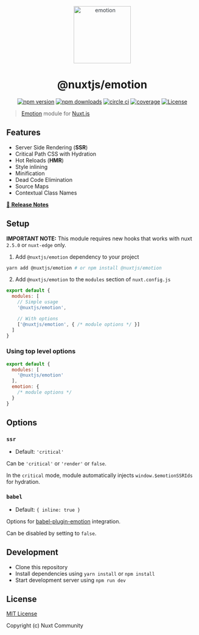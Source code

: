 <p align="center" style="color: #343a40">
  <img src="https://cdn.rawgit.com/tkh44/emotion/master/emotion.png" alt="emotion" height="150" width="150">
  <h1 align="center">@nuxtjs/emotion</h1>
</p>
<p align="center">
  <a href="https://npmjs.com/package/@nuxtjs/emotion"><img src="https://img.shields.io/npm/v/@nuxtjs/emotion/latest.svg?style=flat-square" alt="npm version"></a>
  <a href="https://npmjs.com/package/@nuxtjs/emotion"><img src="https://img.shields.io/npm/dt/@nuxtjs/emotion.svg?style=flat-square" alt="npm downloads"></a>
  <a href="https://github.com/nuxt-community/emotion-module/actions?query=workflow%3Aci"><img src="https://github.com/nuxt-community/emotion-module/workflows/ci/badge.svg" alt="circle ci"></a>
  <a href="https://codecov.io/gh/nuxt-community/emotion-module"><img src="https://img.shields.io/codecov/c/github/nuxt-community/emotion-module.svg?style=flat-square" alt="coverage"></a>
  <a href="https://npmjs.com/package/@nuxtjs/emotion"><img src="https://img.shields.io/npm/l/@nuxtjs/emotion.svg?style=flat-square" alt="License"></a>
</p>

> [Emotion](https://emotion.sh) module for [Nuxt.js](https://nuxtjs.org)

## Features

- Server Side Rendering (**SSR**)
- Critical Path CSS with Hydration
- Hot Reloads (**HMR**)
- Style inlining
- Minification
- Dead Code Elimination
- Source Maps
- Contextual Class Names

[📖 **Release Notes**](./CHANGELOG.md)

## Setup

**IMPORTANT NOTE:** This module requires new hooks that works with nuxt `2.5.0` or `nuxt-edge` only.

1. Add `@nuxtjs/emotion` dependency to your project

```bash
yarn add @nuxtjs/emotion # or npm install @nuxtjs/emotion
```

2. Add `@nuxtjs/emotion` to the `modules` section of `nuxt.config.js`

```js
export default {
  modules: [
    // Simple usage
    '@nuxtjs/emotion',

    // With options
    ['@nuxtjs/emotion', { /* module options */ }]
  ]
}
```

### Using top level options

```js
export default {
  modules: [
    '@nuxtjs/emotion'
  ],
  emotion: {
    /* module options */
  }
}
```

## Options

### `ssr`

- Default: `'critical'`

Can be `'critical'` or `'render'` or `false`.

In the `critical` mode, module automatically injects `window.$emotionSSRIds` for hydration.

### `babel`

- Default: `{ inline: true }`

Options for [babel-plugin-emotion](https://emotion.sh/docs/babel-plugin-emotion) integration.

Can be disabled by setting to `false`.

## Development

- Clone this repository
- Install dependencies using `yarn install` or `npm install`
- Start development server using `npm run dev`

## License

[MIT License](./LICENSE)

Copyright (c) Nuxt Community
